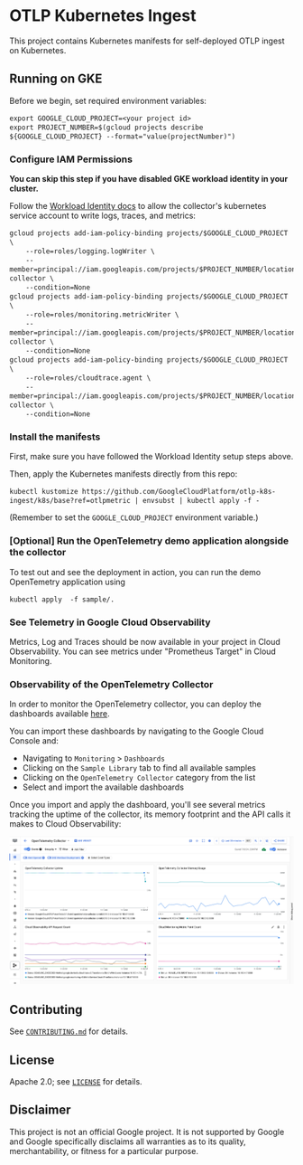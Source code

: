 # OTLP Kubernetes Ingest

This project contains Kubernetes manifests for self-deployed OTLP ingest on Kubernetes.

## Running on GKE

Before we begin, set required environment variables:
```console
export GOOGLE_CLOUD_PROJECT=<your project id>
export PROJECT_NUMBER=$(gcloud projects describe ${GOOGLE_CLOUD_PROJECT} --format="value(projectNumber)")
```

### Configure IAM Permissions

**You can skip this step if you have disabled GKE workload identity in your cluster.**

Follow the [Workload Identity
docs](https://cloud.google.com/kubernetes-engine/docs/how-to/workload-identity)
to allow the collector's kubernetes service account to write logs, traces, and metrics:

```console
gcloud projects add-iam-policy-binding projects/$GOOGLE_CLOUD_PROJECT \
    --role=roles/logging.logWriter \
    --member=principal://iam.googleapis.com/projects/$PROJECT_NUMBER/locations/global/workloadIdentityPools/$GOOGLE_CLOUD_PROJECT.svc.id.goog/subject/ns/opentelemetry/sa/opentelemetry-collector \
    --condition=None
gcloud projects add-iam-policy-binding projects/$GOOGLE_CLOUD_PROJECT \
    --role=roles/monitoring.metricWriter \
    --member=principal://iam.googleapis.com/projects/$PROJECT_NUMBER/locations/global/workloadIdentityPools/$GOOGLE_CLOUD_PROJECT.svc.id.goog/subject/ns/opentelemetry/sa/opentelemetry-collector \
    --condition=None
gcloud projects add-iam-policy-binding projects/$GOOGLE_CLOUD_PROJECT \
    --role=roles/cloudtrace.agent \
    --member=principal://iam.googleapis.com/projects/$PROJECT_NUMBER/locations/global/workloadIdentityPools/$GOOGLE_CLOUD_PROJECT.svc.id.goog/subject/ns/opentelemetry/sa/opentelemetry-collector \
    --condition=None
```

### Install the manifests

First, make sure you have followed the Workload Identity setup steps above.

Then, apply the Kubernetes manifests directly from this repo:

```console
kubectl kustomize https://github.com/GoogleCloudPlatform/otlp-k8s-ingest/k8s/base?ref=otlpmetric | envsubst | kubectl apply -f -
```

(Remember to set the `GOOGLE_CLOUD_PROJECT` environment variable.)

### [Optional] Run the OpenTelemetry demo application alongside the collector

To test out and see the deployment in action, you can run the demo OpenTemetry application using
```console
kubectl apply  -f sample/.
```

### See Telemetry in Google Cloud Observability

Metrics, Log and Traces should be now available in your project in Cloud Observability.
You can see metrics under "Prometheus Target" in Cloud Monitoring.

### Observability of the OpenTelemetry Collector

In order to monitor the OpenTelemetry collector, you can deploy the dashboards available [here](https://github.com/GoogleCloudPlatform/monitoring-dashboard-samples/tree/master/dashboards/opentelemetry-collector).

You can import these dashboards by navigating to the Google Cloud Console and:

- Navigating to `Monitoring` > `Dashboards`
- Clicking on the `Sample Library` tab to find all available samples
- Clicking on the `OpenTelemetry Collector` category from the list
- Select and import the available dashboards

Once you import and apply the dashboard, you'll see several metrics tracking the uptime of the collector, its memory footprint and the API calls it makes to Cloud Observability:

![OpenTelemetry Collector Dashboard](/dashboard.png "OpenTelemetry Collector Dashboard")

## Contributing

See [`CONTRIBUTING.md`](CONTRIBUTING.md) for details.

## License

Apache 2.0; see [`LICENSE`](LICENSE) for details.

## Disclaimer

This project is not an official Google project. It is not supported by
Google and Google specifically disclaims all warranties as to its quality,
merchantability, or fitness for a particular purpose.
